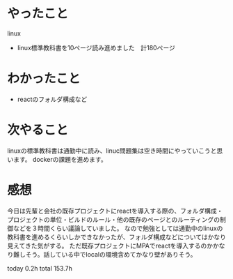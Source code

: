 # やったこと
linux
- linux標準教科書を10ページ読み進めました　計180ページ

# わかったこと
- reactのフォルダ構成など

# 次やること
linuxの標準教科書は通勤中に読み、linuc問題集は空き時間にやっていこうと思います。
dockerの課題を進めます。

# 感想
今日は先輩と会社の既存プロジェクトにreactを導入する際の、フォルダ構成・プロジェクトの単位・ビルドのルール・他の既存のページとのルーティングの制御などを３時間くらい議論していました。
なので勉強としては通勤中のlinuxの教科書を進めるくらいしかできなかったが、フォルダ構成などについてはかなり見えてきた気がする。
ただ既存プロジェクトにMPAでreactを導入するのかかなり難しそう。話している中でlocalの環境含めてかなり壁がありそう。

today 0.2h
total 153.7h
